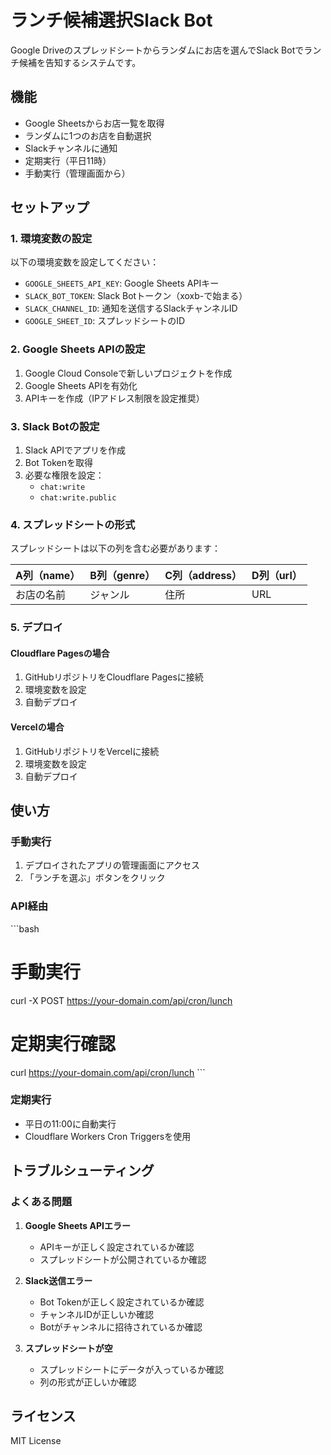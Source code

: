 # ランチ候補選択Slack Bot

Google Driveのスプレッドシートからランダムにお店を選んでSlack Botでランチ候補を告知するシステムです。

## 機能

- Google Sheetsからお店一覧を取得
- ランダムに1つのお店を自動選択
- Slackチャンネルに通知
- 定期実行（平日11時）
- 手動実行（管理画面から）

## セットアップ

### 1. 環境変数の設定

以下の環境変数を設定してください：

- `GOOGLE_SHEETS_API_KEY`: Google Sheets APIキー
- `SLACK_BOT_TOKEN`: Slack Botトークン（xoxb-で始まる）
- `SLACK_CHANNEL_ID`: 通知を送信するSlackチャンネルID
- `GOOGLE_SHEET_ID`: スプレッドシートのID

### 2. Google Sheets APIの設定

1. Google Cloud Consoleで新しいプロジェクトを作成
2. Google Sheets APIを有効化
3. APIキーを作成（IPアドレス制限を設定推奨）

### 3. Slack Botの設定

1. Slack APIでアプリを作成
2. Bot Tokenを取得
3. 必要な権限を設定：
   - `chat:write`
   - `chat:write.public`

### 4. スプレッドシートの形式

スプレッドシートは以下の列を含む必要があります：

| A列（name） | B列（genre） | C列（address） | D列（url） |
|-------------|--------------|----------------|------------|
| お店の名前   | ジャンル      | 住所           | URL        |

### 5. デプロイ

#### Cloudflare Pagesの場合

1. GitHubリポジトリをCloudflare Pagesに接続
2. 環境変数を設定
3. 自動デプロイ

#### Vercelの場合

1. GitHubリポジトリをVercelに接続
2. 環境変数を設定
3. 自動デプロイ

## 使い方

### 手動実行

1. デプロイされたアプリの管理画面にアクセス
2. 「ランチを選ぶ」ボタンをクリック

### API経由

\`\`\`bash
# 手動実行
curl -X POST https://your-domain.com/api/cron/lunch

# 定期実行確認
curl https://your-domain.com/api/cron/lunch
\`\`\`

### 定期実行

- 平日の11:00に自動実行
- Cloudflare Workers Cron Triggersを使用

## トラブルシューティング

### よくある問題

1. **Google Sheets APIエラー**
   - APIキーが正しく設定されているか確認
   - スプレッドシートが公開されているか確認

2. **Slack送信エラー**
   - Bot Tokenが正しく設定されているか確認
   - チャンネルIDが正しいか確認
   - Botがチャンネルに招待されているか確認

3. **スプレッドシートが空**
   - スプレッドシートにデータが入っているか確認
   - 列の形式が正しいか確認

## ライセンス

MIT License
